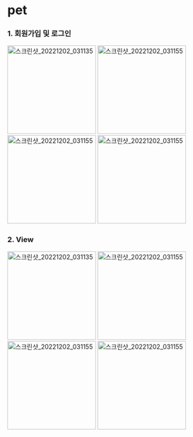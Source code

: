 # pet

### 1. 회원가입 및 로그인

<p float="left">
    <img src="https://user-images.githubusercontent.com/94899919/235571346-a670b92f-5ab1-4729-85ed-c3cd59ecd2e7.png" alt="스크린샷_20221202_031135" style="width:200px"/>
    <img src="https://user-images.githubusercontent.com/94899919/235571354-6ee6619b-f9ee-4883-86e9-9934adb70a98.png" alt="스크린샷_20221202_031155" style="width:200px"/>
    <img src="https://user-images.githubusercontent.com/94899919/235571358-2bc3da57-ef5d-4c2a-81f5-743f678328df.png" alt="스크린샷_20221202_031155" style="width:200px"/>
    <img src="https://user-images.githubusercontent.com/94899919/235571366-e6878baa-76b1-4861-a104-4af5dac3696a.png" alt="스크린샷_20221202_031155" style="width:200px"/>
</p>


### 2. View
<p float="left">
    <img src="https://user-images.githubusercontent.com/94899919/235571643-83eb00ea-a3fb-4300-a06e-9cb616b0349e.png" alt="스크린샷_20221202_031135" style="width:200px"/>
    <img src="https://user-images.githubusercontent.com/94899919/235571697-48ae3ddf-1367-429d-aea8-78e267acaf31.png" alt="스크린샷_20221202_031155" style="width:200px"/>
    <img src="https://user-images.githubusercontent.com/94899919/235571708-19a39935-98e6-4f42-8fee-c55d027540dd.png" alt="스크린샷_20221202_031155" style="width:200px"/>
    <img src="https://user-images.githubusercontent.com/94899919/235571720-6be7dec7-23f9-43bc-b54d-94748931082a.png" alt="스크린샷_20221202_031155" style="width:200px"/>
</p>




